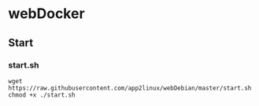 # webDocker
## Start
### start.sh
```
wget https://raw.githubusercontent.com/app2linux/webDebian/master/start.sh
chmod +x ./start.sh
```
